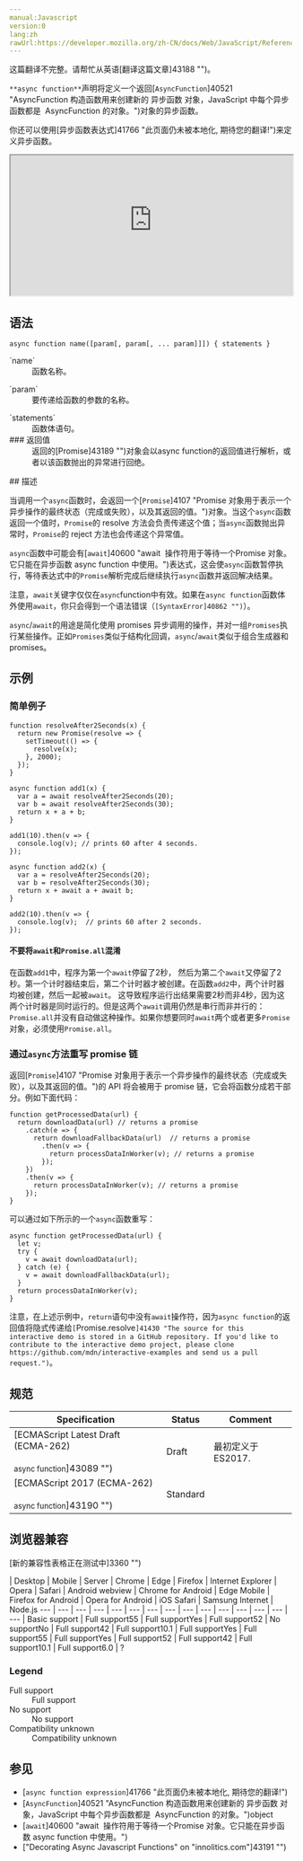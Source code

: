 ```yaml
---
manual:Javascript
version:0
lang:zh
rawUrl:https://developer.mozilla.org/zh-CN/docs/Web/JavaScript/Reference/Statements/async_function
---
```




这篇翻译不完整。请帮忙从英语[翻译这篇文章]43188 "")。




`**async function**`声明将定义一个返回[`AsyncFunction`]40521 "AsyncFunction 构造函数用来创建新的 异步函数 对象，JavaScript 中每个异步函数都是  AsyncFunction 的对象。")对象的异步函数。



你还可以使用[异步函数表达式]41766 "此页面仍未被本地化, 期待您的翻译!")来定义异步函数。

<iframe src='https://interactive-examples.mdn.mozilla.net/pages/js/statement-async.html' width='100%' height='250'></iframe>

## 语法<a name="语法"></a>

```
async function name([param[, param[, ... param]]]) { statements }

```
<dl><dt id=''>`name`</dt><dd>函数名称。</dd></dl><dl><dt id=''>`param`</dt><dd>要传递给函数的参数的名称。</dd></dl><dl><dt id=''>`statements`</dt><dd>函数体语句。</dd><dt id=''>
### 返回值<a name="返回值"></a>
</dt><dd>返回的[Promise]43189 "")对象会以async function的返回值进行解析，或者以该函数抛出的异常进行回绝。</dd></dl>
## 描述<a name="描述"></a>


当调用一个`async`函数时，会返回一个[`Promise`]4107 "Promise 对象用于表示一个异步操作的最终状态（完成或失败），以及其返回的值。")对象。当这个`async`函数返回一个值时，`Promise`的 resolve 方法会负责传递这个值；当`async`函数抛出异常时，`Promise`的 reject 方法也会传递这个异常值。



`async`函数中可能会有[`await`]40600 "await  操作符用于等待一个Promise 对象。它只能在异步函数 async function 中使用。")表达式，这会使`async`函数暂停执行，等待表达式中的`Promise`解析完成后继续执行`async`函数并返回解决结果。



注意，`await`关键字仅仅在`async`function中有效。如果在`async function`函数体外使用`await`，你只会得到一个语法错误（`[SyntaxError]40862 "")`）。



`async`/`await`的用途是简化使用 promises 异步调用的操作，并对一组`Promises`执行某些操作。正如`Promises`类似于结构化回调，`async`/`await`类似于组合生成器和 promises。



## 示例<a name="示例"></a>

### 简单例子<a name="简单例子"></a>

```
function resolveAfter2Seconds(x) {
  return new Promise(resolve => {
    setTimeout(() => {
      resolve(x);
    }, 2000);
  });
}

async function add1(x) { 
  var a = await resolveAfter2Seconds(20); 
  var b = await resolveAfter2Seconds(30); 
  return x + a + b; 
}
 
add1(10).then(v => { 
  console.log(v); // prints 60 after 4 seconds. 
});

async function add2(x) {
  var a = resolveAfter2Seconds(20);
  var b = resolveAfter2Seconds(30);
  return x + await a + await b;
}

add2(10).then(v => {
  console.log(v);  // prints 60 after 2 seconds.
});
```

#### 不要将`await`和`Promise.all`混淆<a name="不要将await和Promise.all混淆"></a>


在函数`add1`中，程序为第一个`await`停留了2秒， 然后为第二个`await`又停留了2秒。第一个计时器结束后，第二个计时器才被创建。在函数`add2`中，两个计时器均被创建，然后一起被`await`。 这导致程序运行出结果需要2秒而非4秒，因为这两个计时器是同时运行的。但是这两个`await`调用仍然是串行而非并行的：`Promise.all`并没有自动做这种操作。如果你想要同时`await`两个或者更多`Promise`对象，必须使用`Promise.all`。



### 通过`async`方法重写 promise 链<a name="通过async方法重写_promise_链"></a>


返回[`Promise`]4107 "Promise 对象用于表示一个异步操作的最终状态（完成或失败），以及其返回的值。")的 API 将会被用于 promise 链，它会将函数分成若干部分。例如下面代码：


```
function getProcessedData(url) {
  return downloadData(url) // returns a promise
    .catch(e => {
      return downloadFallbackData(url)  // returns a promise
        .then(v => {
          return processDataInWorker(v); // returns a promise
        }); 
    })
    .then(v => {
      return processDataInWorker(v); // returns a promise
    });
}
```


可以通过如下所示的一个`async`函数重写：


```
async function getProcessedData(url) {
  let v;
  try {
    v = await downloadData(url); 
  } catch (e) {
    v = await downloadFallbackData(url);
  }
  return processDataInWorker(v);
}
```


注意，在上述示例中，`return`语句中没有`await`操作符，因为`async function`的返回值将隐式传递给`[`Promise.resolve`]41430 "The source for this interactive demo is stored in a GitHub repository. If you'd like to contribute to the interactive demo project, please clone https://github.com/mdn/interactive-examples and send us a pull request.")`。


## 规范<a name="规范"></a>

Specification | Status | Comment 
 ---  |  ---  |  ---  | 
[ECMAScript Latest Draft (ECMA-262)<br></br><small>async function</small>]43089 "") | Draft | 最初定义于ES2017. 
[ECMAScript 2017 (ECMA-262)<br></br><small>async function</small>]43190 "") | Standard |  


## 浏览器兼容<a name="浏览器兼容"></a>
[新的兼容性表格正在测试中<i></i>]3360 "")

 | <abbr>Desktop<i></i></abbr> | <abbr>Mobile<i></i></abbr> | <abbr>Server<i></i></abbr> 
 | <abbr>Chrome<i></i></abbr> | <abbr>Edge<i></i></abbr> | <abbr>Firefox<i></i></abbr> | <abbr>Internet Explorer<i></i></abbr> | <abbr>Opera<i></i></abbr> | <abbr>Safari<i></i></abbr> | <abbr>Android webview<i></i></abbr> | <abbr>Chrome for Android<i></i></abbr> | <abbr>Edge Mobile<i></i></abbr> | <abbr>Firefox for Android<i></i></abbr> | <abbr>Opera for Android<i></i></abbr> | <abbr>iOS Safari<i></i></abbr> | <abbr>Samsung Internet<i></i></abbr> | <abbr>Node.js<i></i></abbr> 
 ---  |  ---  |  ---  |  ---  |  ---  |  ---  |  ---  |  ---  |  ---  |  ---  |  ---  |  ---  |  ---  |  ---  |  ---  | 
Basic support | <abbr>Full support</abbr>55 | <abbr>Full support</abbr>Yes | <abbr>Full support</abbr>52 | <abbr>No support</abbr>No | <abbr>Full support</abbr>42 | <abbr>Full support</abbr>10.1 | <abbr>Full support</abbr>Yes | <abbr>Full support</abbr>55 | <abbr>Full support</abbr>Yes | <abbr>Full support</abbr>52 | <abbr>Full support</abbr>42 | <abbr>Full support</abbr>10.1 | <abbr>Full support</abbr>6.0 | <abbr>?</abbr> 


### Legend<a name="Legend"></a>
<dl><dt id=''><abbr>Full support</abbr></dt><dd>Full support</dd><dt id=''><abbr>No support</abbr></dt><dd>No support</dd><dt id=''><abbr>Compatibility unknown</abbr></dt><dd>Compatibility unknown</dd></dl>

## 参见<a name="参见"></a>

* [`async function expression`]41766 "此页面仍未被本地化, 期待您的翻译!")
* [`AsyncFunction`]40521 "AsyncFunction 构造函数用来创建新的 异步函数 对象，JavaScript 中每个异步函数都是  AsyncFunction 的对象。")object
* [`await`]40600 "await  操作符用于等待一个Promise 对象。它只能在异步函数 async function 中使用。")
* [&quot;Decorating Async Javascript Functions&quot; on &quot;innolitics.com&quot;]43191 "")



